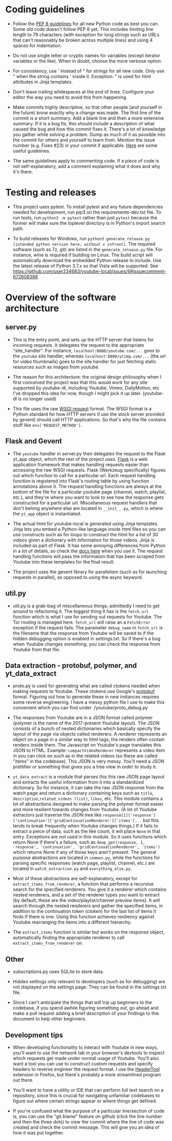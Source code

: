 # Coding guidelines
* Follow the [PEP 8 guidelines](https://www.python.org/dev/peps/pep-0008/) for all new Python code as best you can. Some old code doesn't follow PEP 8 yet. This includes limiting line length to 79 characters (with exception for long strings such as URLs that can't reasonably be broken across multiple lines) and using 4 spaces for indentation.

* Do not use single letter or cryptic names for variables (except iterator variables or the like). When in doubt, choose the more verbose option.

* For consistency, use ' instead of " for strings for all new code. Only use " when the string contains ' inside it. Exception: " is used for html attributes in Jinja templates.

* Don't leave trailing whitespaces at the end of lines. Configure your editor the way you need to avoid this from happening.

* Make commits highly descriptive, so that other people (and yourself in the future) know exactly why a change was made. The first line of the commit is a short summary. Add a blank line and then a more extensive summary. If it is a bug fix, this should include a description of what caused the bug and how this commit fixes it. There's a lot of knowledge you gather while solving a problem. Dump as much of it as possible into the commit for others and yourself to learn from. Mention the issue number (e.g. Fixes #23) in your commit if applicable. [Here](https://www.freecodecamp.org/news/writing-good-commit-messages-a-practical-guide/) are some useful guidelines.

* The same guidelines apply to commenting code. If a piece of code is not self-explanatory, add a comment explaining what it does and why it's there.

# Testing and releases
* This project uses pytest. To install pytest and any future dependencies needed for development, run pip3 on the requirements-dev.txt file. To run tests, run `python3 -m pytest` rather than just `pytest` because the former will make sure the toplevel directory is in Python's import search path.

* To build releases for Windows, run `python3 generate_release.py [intended python version here, without v infront]`. The required software (such as 7z, git) are listed in the `generate_release.py` file. For instance, wine is required if building on Linux. The build script will automatically download the embedded Python release to include. Use the latest release of Python 3.7.x so that Vista will be supported. See https://github.com/user234683/youtube-local/issues/6#issuecomment-672608388

# Overview of the software architecture

## server.py
* This is the entry point, and sets up the HTTP server that listens for incoming requests. It delegates the request to the appropriate "site_handler". For instance, `localhost:8080/youtube.com/...` goes to the `youtube` site handler, whereas `localhost:8080/ytimg.com/...` (the url for video thumbnails) goes to the site handler for just fetching static resources such as images from youtube.

* The reason for this architecture: the original design philosophy when I first conceived the project was that this would work for any site supported by youtube-dl, including Youtube, Vimeo, DailyMotion, etc. I've dropped this idea for now, though I might pick it up later. (youtube-dl is no longer used)

* This file uses the raw [WSGI request](https://www.python.org/dev/peps/pep-3333/) format. The WSGI format is a Python standard for how HTTP servers (I use the stock server provided by gevent) should call HTTP applications. So that's why the file contains stuff like `env['REQUEST_METHOD']`.


## Flask and Gevent
* The `youtube` handler in server.py then delegates the request to the Flask yt_app object, which the rest of the project uses. [Flask](https://flask.palletsprojects.com/en/1.1.x/) is a web application framework that makes handling requests easier than accessing the raw WSGI requests. Flask (Werkzeug specifically) figures out which function to call for a particular url. Each request handling function is registered into Flask's routing table by using function annotations above it. The request handling functions are always at the bottom of the file for a particular youtube page (channel, watch, playlist, etc.), and they're where you want to look to see how the response gets constructed for a particular url. Miscellaneous request handlers that don't belong anywhere else are located in `__init__.py`, which is where the `yt_app` object is instantiated.

* The actual html for youtube-local is generated using Jinja templates. Jinja lets you embed a Python-like language inside html files so you can use constructs such as for loops to construct the html for a list of 30 videos given a dictionary with information for those videos. Jinja is included as part of Flask. It has some annoying differences from Python in a lot of details, so check the [docs here](https://jinja.palletsprojects.com/en/2.11.x/) when you use it. The request handling functions will pass the information that has been scraped from Youtube into these templates for the final result.
* The project uses the gevent library for parallelism (such as for launching requests in parallel), as opposed to using the async keyword.

## util.py
* util.py is a grab-bag of miscellaneous things; admittedly I need to get around to refactoring it. The biggest thing it has is the `fetch_url` function which is what I use for sending out requests for Youtube. The Tor routing is managed here. `fetch_url` will raise an a `FetchError` exception if the request fails. The parameter `debug_name` in `fetch_url` is the filename that the response from Youtube will be saved to if the hidden debugging option is enabled in settings.txt. So if there's a bug when Youtube changes something, you can check the response from Youtube from that file.

## Data extraction - protobuf, polymer, and yt_data_extract
* proto.py is used for generating what are called ctokens needed when making requests to Youtube. These ctokens use Google's [protobuf](https://developers.google.com/protocol-buffers) format. Figuring out how to generate these in new instances requires some reverse engineering. I have a messy python file I use to make this convenient which you can find under ./youtube/proto_debug.py

* The responses from Youtube are in a JSON format called polymer (polymer is the name of the 2017-present Youtube layout). The JSON consists of a bunch of nested dictionaries which basically specify the layout of the page via objects called renderers. A renderer represents an object on a page in a similar way to html tags; the renders often contain renders inside them. The Javascript on Youtube's page translates this JSON to HTML. Example: `compactVideoRenderer` represents a video item in you can click on such as in the related videos (so these are called "items" in the codebase). This JSON is very messy. You'll need a JSON prettifier or something that gives you a tree view in order to study it.

* `yt_data_extract` is a module that parses this this raw JSON page layout and extracts the useful information from it into a standardized dictionary. So for instance, it can take the raw JSON response from the watch page and return a dictionary containing keys such as `title`, `description`,`related_videos (list)`, `likes`, etc. This module contains a lot of abstractions designed to make parsing the polymer format easier and more resilient towards changes from Youtube. (A lot of Youtube extractors just traverse the JSON tree like `response[1]['response']['continuation']['gridContinuationRenderer']['items']...` but this tends to break frequently when Youtube changes things.) If it fails to extract a piece of data, such as the like count, it will place `None` in that entry. Exceptions are not used in this module. So it uses functions which return None if there's a failure, such as `deep_get(response, 1, 'response', 'continuation', 'gridContinuationRenderer', 'items')` which returns None if any of those keys aren't present. The general purpose abstractions are located in `common.py`, while the functions for parsing specific responses (watch page, playlist, channel, etc.) are located in `watch_extraction.py` and `everything_else.py`.

* Most of these abstractions are self-explanatory, except for `extract_items_from_renderer`, a function that performs a recursive search for the specified renderers. You give it a renderer which contains nested renderers, and a set of the renderer types you want to extract (by default, these are the video/playlist/channel preview items). It will search through the nested renderers and gather the specified items, in addition to the continuation token (ctoken) for the last list of items it finds if there is one. Using this function achieves resiliency against Youtube rearranging the items into a different hierarchy.

* The `extract_items` function is similar but works on the response object, automatically finding the appropriate renderer to call `extract_items_from_renderer` on.


## Other
* subscriptions.py uses SQLite to store data.

* Hidden settings only relevant to developers (such as for debugging) are not displayed on the settings page. They can be found in the settings.txt file.

* Since I can't anticipate the things that will trip up beginners to the codebase, if you spend awhile figuring something out, go ahead and make a pull request adding a brief description of your findings to this document to help other beginners.

## Development tips
* When developing functionality to interact with Youtube in new ways, you'll want to use the network tab in your browser's devtools to inspect which requests get made under normal usage of Youtube. You'll also want a tool you can use to construct custom requests and specify headers to reverse engineer the request format. I use the [HeaderTool](https://github.com/loreii/HeaderTool) extension in Firefox, but there's probably a more streamlined program out there.

* You'll want to have a utility or IDE that can perform full text search on a repository, since this is crucial for navigating unfamiliar codebases to figure out where certain strings appear or where things get defined.

* If you're confused what the purpose of a particular line/section of code is, you can use the "git blame" feature on github (click the line number and then the three dots) to view the commit where the line of code was created and check the commit message. This will give you an idea of how it was put together.
